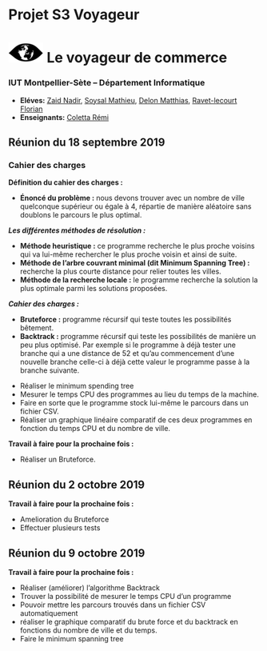 # Projet S3 Voyageur


# ![](logo-voyageur.png) Le voyageur de commerce
### IUT Montpellier-Sète – Département Informatique
* **Eléves:** [Zaid Nadir](mailto:nadir.zaid@umontpellier.fr), [Soysal Mathieu](mailto:mathieu.soysal@umontpellier.fr), [Delon Matthias](mailto:matthias.delon@umontpellier.fr), [Ravet-lecourt Florian](mailto:florian.ravet-lecourt@umontpellier.fr)
* **Enseignants:** [Coletta Rémi](mailto:remi.coletta@umontpellier.fr)

Réunion du 18 septembre 2019
----------------------------

### Cahier des charges

**Définition du cahier des charges :**

  * **Énoncé du problème :** nous devons trouver avec un nombre de ville quelconque supérieur ou égale à 4, répartie de manière aléatoire sans doublons le parcours le plus optimal. 

***Les différentes méthodes de résolution :***

  * **Méthode heuristique :** ce programme recherche le plus proche voisins qui va lui-même rechercher le plus proche voisin et ainsi de suite.
  * **Méthode de l’arbre couvrant minimal (dit Minimum Spanning Tree) :** recherche la plus courte distance pour relier toutes les villes.
  * **Méthode de la recherche locale :** le programme recherche la solution la plus optimale parmi les solutions proposées.


***Cahier des charges :***

  * **Bruteforce :** programme récursif qui teste toutes les possibilités bêtement. 
  * **Backtrack :** programme récursif qui teste les possibilités de manière un peu plus optimisé. Par exemple si le programme à déjà tester une branche qui a une distance de 52 et qu’au commencement d’une nouvelle branche celle-ci à déjà cette valeur le programme passe à la branche suivante.
  - Réaliser le minimum spending tree
  - Mesurer le temps CPU des programmes au lieu du temps de la machine.
  - Faire en sorte que le programme stock lui-même le parcours dans un fichier CSV.
  - Réaliser un graphique linéaire comparatif de ces deux programmes en fonction du temps CPU et du nombre de ville.
  
  **Travail à faire pour la prochaine fois :**
  
  * Réaliser un Bruteforce.
  
  
   Réunion du 2 octobre 2019 
  -------------------------
  
   **Travail à faire pour la prochaine fois :**
   
   * Amelioration du Bruteforce
   * Effectuer plusieurs tests
   
  Réunion du 9 octobre 2019 
  -------------------------
  
  **Travail à faire pour la prochaine fois :**

* Réaliser (améliorer)  l’algorithme Backtrack
* Trouver la possibilité de mesurer le temps CPU d’un programme
* Pouvoir mettre les parcours trouvés dans un fichier CSV automatiquement
* réaliser le graphique comparatif du brute force et du backtrack en fonctions du nombre de ville et du temps.
* Faire le minimum spanning tree


